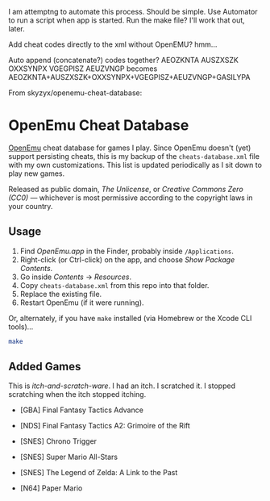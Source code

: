 I am attemptng to automate this process. Should be simple. Use Automator to run a script when app is started. Run the make file? I'll work that out, later.

Add cheat codes directly to the xml without OpenEMU? hmm...

Auto append (concatenate?) codes together?
AEOZKNTA
AUSZXSZK
OXXSYNPX
VGEGPISZ
AEUZVNGP
becomes 
AEOZKNTA+AUSZXSZK+OXXSYNPX+VGEGPISZ+AEUZVNGP+GASILYPA




From skyzyx/openemu-cheat-database:

# OpenEmu Cheat Database

[OpenEmu] cheat database for games I play. Since OpenEmu doesn't (yet) support persisting cheats, this is my backup of the `cheats-database.xml` file with my own customizations. This list is updated periodically as I sit down to play new games.

Released as public domain, _The Unlicense_, or _Creative Commons Zero (CC0)_ — whichever is most permissive according to the copyright laws in your country.

## Usage

1. Find _OpenEmu.app_ in the Finder, probably inside `/Applications`.
1. Right-click (or Ctrl-click) on the app, and choose _Show Package Contents_.
1. Go inside _Contents_ → _Resources_.
1. Copy `cheats-database.xml` from this repo into that folder.
1. Replace the existing file.
1. Restart OpenEmu (if it were running).

Or, alternately, if you have `make` installed (via Homebrew or the Xcode CLI tools)…

```bash
make
```

## Added Games

This is _itch-and-scratch-ware_. I had an itch. I scratched it. I stopped scratching when the itch stopped itching.

* [GBA] Final Fantasy Tactics Advance
* [NDS] Final Fantasy Tactics A2: Grimoire of the Rift
* [SNES] Chrono Trigger
* [SNES] Super Mario All-Stars
* [SNES] The Legend of Zelda: A Link to the Past
* [N64] Paper Mario

  [OpenEmu]: https://openemu.org
